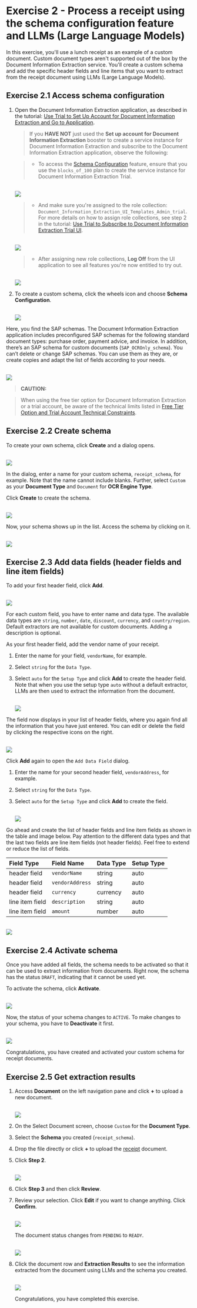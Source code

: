 # Exercise 2 - Process a receipt using the schema configuration feature and LLMs (Large Language Models)

In this exercise, you'll use a lunch receipt as an example of a custom document. Custom document types aren't supported out of the box by the Document Information Extraction service. You'll create a custom schema and add the specific header fields and line items that you want to extract from the receipt document using LLMs (Large Language Models).

## Exercise 2.1 Access schema configuration

1. Open the Document Information Extraction application, as described in the tutorial: [Use Trial to Set Up Account for Document Information Extraction and Go to Application](cp-aibus-dox-booster-app).


    >If you **HAVE NOT** just used the **Set up account for Document Information Extraction** booster to create a service instance for Document Information Extraction and subscribe to the Document Information Extraction application, observe the following:

    >- To access the [Schema Configuration](https://help.sap.com/viewer/5fa7265b9ff64d73bac7cec61ee55ae6/SHIP/en-US/3c7862e30fc2488ea95f58f1d77e424e.html) feature, ensure that you use the `blocks_of_100` plan to create the service instance for Document Information Extraction Trial.

    <br>![](/exercises/ex2/images/plan.png)


    >- And make sure you're assigned to the role collection: `Document_Information_Extraction_UI_Templates_Admin_trial`. For more details on how to assign role collections, see step 2 in the tutorial: [Use Trial to Subscribe to Document Information Extraction Trial UI](cp-aibus-dox-ui-sub).

    <br>![](/exercises/ex2/images/roles.png)


    >- After assigning new role collections, **Log Off** from the UI application to see all features you're now entitled to try out.

    <br>![](/exercises/ex2/images/log-off.png)


2. To create a custom schema, click the wheels icon and choose **Schema Configuration**.

    <br>![](/exercises/ex2/images/access-schema-configuration.png)

Here, you find the SAP schemas. The Document Information Extraction application includes preconfigured SAP schemas for the following standard document types: purchase order, payment advice, and invoice. In addition, there’s an SAP schema for custom documents (`SAP_OCROnly_schema`). You can’t delete or change SAP schemas. You can use them as they are, or create copies and adapt the list of fields according to your needs.

<br>![](/exercises/ex2/images/sap-schemas.png)


>**CAUTION:**

>When using the free tier option for Document Information Extraction or a trial account, be aware of the technical limits listed in [Free Tier Option and Trial Account Technical Constraints](https://help.sap.com/docs/document-information-extraction/document-information-extraction/free-tier-option-and-trial-account-technical-constraints).



## Exercise 2.2 Create schema

To create your own schema, click **Create** and a dialog opens.

<br>![](/exercises/ex2/images/create-schema.png)

In the dialog, enter a name for your custom schema, `receipt_schema`, for example. Note that the name cannot include blanks. Further, select `Custom` as your **Document Type** and `Document` for **OCR Engine Type**.

Click **Create** to create the schema.

<br>![](/exercises/ex2/images/create-schema-dialog.png)

Now, your schema shows up in the list. Access the schema by clicking on it.

<br>![](/exercises/ex2/images/access-schema.png)



## Exercise 2.3 Add data fields (header fields and line item fields)

To add your first header field, click **Add**.

<br>![](/exercises/ex2/images/add-field.png)

For each custom field, you have to enter name and data type. The available data types are `string`, `number`, `date`, `discount`, `currency`, and `country/region`. Default extractors are not available for custom documents. Adding a description is optional.

As your first header field, add the vendor name of your receipt.

1. Enter the name for your field, `vendorName`, for example.

2. Select `string` for the `Data Type`.

3. Select `auto` for the `Setup Type` and click **Add** to create the header field. Note that when you use the setup type `auto` without a default extractor, LLMs are then used to extract the information from the document.

    <br>![](/exercises/ex2/images/add-name.png)

The field now displays in your list of header fields, where you again find all the information that you have just entered. You can edit or delete the field by clicking the respective icons on the right.

<br>![](/exercises/ex2/images/added-name.png)

Click **Add** again to open the `Add Data Field` dialog.

1. Enter the name for your second header field, `vendorAddress`, for example.

2. Select `string` for the `Data Type`.

3. Select `auto` for the `Setup Type` and click **Add** to create the field.

    <br>![](/exercises/ex2/images/add-address.png)

Go ahead and create the list of header fields and line item fields as shown in the table and image below. Pay attention to the different data types and that the last two fields are line item fields (not header fields). Feel free to extend or reduce the list of fields.

|  Field Type		|  Field Name           | Data Type     | Setup Type   
|  :------------------- |  :-------------------	| :----------   | :----------    
|  header field         |  `vendorName`         | string        | auto       
|  header field         |  `vendorAddress`      | string        | auto
|  header field         |  `currency`           | currency      | auto           
|  line item field      |  `description`        | string        | auto       
|  line item field      |  `amount`             | number        | auto       
             

<br>![](/exercises/ex2/images/all-fields.png)



## Exercise 2.4 Activate schema

Once you have added all fields, the schema needs to be activated so that it can be used to extract information from documents. Right now, the schema has the status `DRAFT`, indicating that it cannot be used yet.

To activate the schema, click **Activate**.

<br>![](/exercises/ex2/images/activate.png)

Now, the status of your schema changes to `ACTIVE`. To make changes to your schema, you have to **Deactivate** it first.

<br>![](/exercises/ex2/images/active.png)

Congratulations, you have created and activated your custom schema for receipt documents.



## Exercise 2.5 Get extraction results

1.  Access **Document** on the left navigation pane and click **+** to upload a new document.

    <br>![](/exercises/ex2/images/add-document.png)

2. On the Select Document screen, choose `Custom` for the **Document Type**.

3. Select the **Schema** you created (`receipt_schema`).

4. Drop the file directly or click **+** to upload the [receipt](https://github.com/SAP-samples/teched2023-AI284v/tree/main/exercises/ex2/files) document.

5. Click **Step 2**.

    <br>![](/exercises/ex2/images/upload.png)

6. Click **Step 3** and then click **Review**.

7. Review your selection. Click **Edit** if you want to change anything. Click **Confirm**.

    <br>![](/exercises/ex2/images/review.png)

    The document status changes from `PENDING` to `READY`.

    <br>![](/exercises/ex2/images/ready.png)

8. Click the document row and **Extraction Results** to see the information extracted from the document using LLMs and the schema you created.

    <br>![](/exercises/ex2/images/results.png)


    Congratulations, you have completed this exercise.
